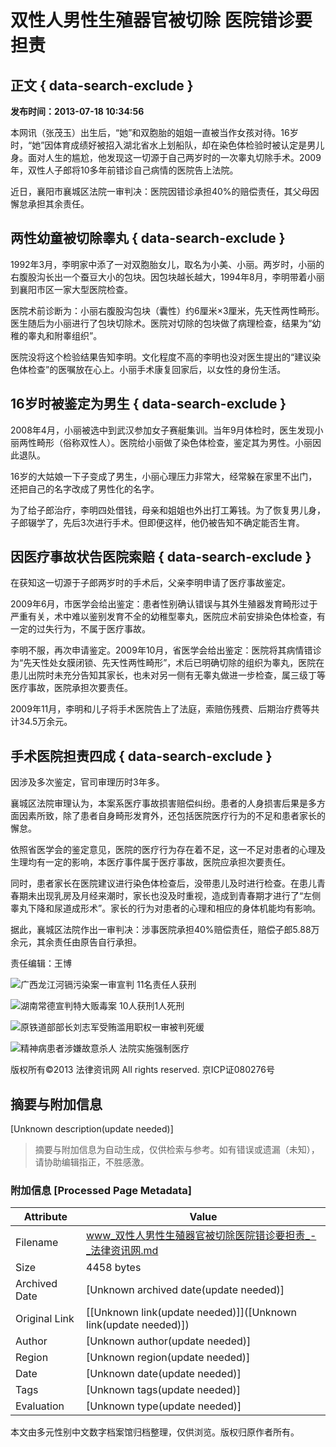 # 双性人男性生殖器官被切除 医院错诊要担责

## 正文 { data-search-exclude }


**发布时间：2013-07-18 10:34:56**

本网讯（张茂玉）出生后，“她”和双胞胎的姐姐一直被当作女孩对待。16岁时，“她”因体育成绩好被招入湖北省水上划船队，却在染色体检验时被认定是男儿身。面对人生的尴尬，他发现这一切源于自己两岁时的一次睾丸切除手术。2009年，双性人子郎将10多年前错诊自己病情的医院告上法院。

近日，襄阳市襄城区法院一审判决：医院因错诊承担40%的赔偿责任，其父母因懈怠承担其余责任。

## 两性幼童被切除睾丸 { data-search-exclude }

1992年3月，李明家中添了一对双胞胎女儿，取名为小美、小丽。两岁时，小丽的右腹股沟长出一个蚕豆大小的包块。因包块越长越大，1994年8月，李明带着小丽到襄阳市区一家大型医院检查。

医院术前诊断为：小丽右腹股沟包块（囊性）约6厘米×3厘米，先天性两性畸形。医生随后为小丽进行了包块切除术。医院对切除的包块做了病理检查，结果为“幼稚的睾丸和附睾组织”。

医院没将这个检验结果告知李明。文化程度不高的李明也没对医生提出的“建议染色体检查”的医嘱放在心上。小丽手术康复回家后，以女性的身份生活。

## 16岁时被鉴定为男生 { data-search-exclude }

2008年4月，小丽被选中到武汉参加女子赛艇集训。当年9月体检时，医生发现小丽两性畸形（俗称双性人）。医院给小丽做了染色体检查，鉴定其为男性。小丽因此退队。

16岁的大姑娘一下子变成了男生，小丽心理压力非常大，经常躲在家里不出门，还把自己的名字改成了男性化的名字。

为了给子郎治疗，李明四处借钱，母亲和姐姐也外出打工筹钱。为了恢复男儿身，子郎辍学了，先后3次进行手术。但即便这样，他仍被告知不确定能否生育。

## 因医疗事故状告医院索赔 { data-search-exclude }

在获知这一切源于子郎两岁时的手术后，父亲李明申请了医疗事故鉴定。

2009年6月，市医学会给出鉴定：患者性别确认错误与其外生殖器发育畸形过于严重有关，术中难以鉴别发育不全的幼稚型睾丸，医院应术前安排染色体检查，有一定的过失行为，不属于医疗事故。

李明不服，再次申请鉴定。2009年10月，省医学会给出鉴定：医院将其病情错诊为“先天性处女膜闭锁、先天性两性畸形”，术后已明确切除的组织为睾丸，医院在患儿出院时未充分告知其家长，也未对另一侧有无睾丸做进一步检查，属三级丁等医疗事故，医院承担次要责任。

2009年11月，李明和儿子将手术医院告上了法庭，索赔伤残费、后期治疗费等共计34.5万余元。

## 手术医院担责四成 { data-search-exclude }

因涉及多次鉴定，官司审理历时3年多。

襄城区法院审理认为，本案系医疗事故损害赔偿纠纷。患者的人身损害后果是多方面因素所致，除了患者自身畸形发育外，还包括医院医疗行为的不足和患者家长的懈怠。

依照省医学会的鉴定意见，医院的医疗行为存在着不足，这一不足对患者的心理及生理均有一定的影响，本医疗事件属于医疗事故，医院应承担次要责任。

同时，患者家长在医院建议进行染色体检查后，没带患儿及时进行检查。在患儿青春期未出现乳房及月经来潮时，家长也没及时重视，造成到青春期才进行了“左侧睾丸下降和尿道成形术”。家长的行为对患者的心理和相应的身体机能均有影响。

据此，襄城区法院作出一审判决：涉事医院承担40%赔偿责任，赔偿子郎5.88万余元，其余责任由原告自行承担。

责任编辑：王博

![广西龙江河镉污染案一审宣判 11名责任人获刑](https://html/media/201307/17/23498.jpg)

![湖南常德宣判特大贩毒案 10人获刑1人死刑](https://html/media/201307/10/23438.jpg)

![原铁道部部长刘志军受贿滥用职权一审被判死缓](https://html/media/201307/08/23414.png)

![精神病患者涉嫌故意杀人 法院实施强制医疗](https://html/media/201307/03/23380.jpg)

版权所有©2013 法律资讯网 All rights reserved. 京ICP证080276号
<!-- tcd_original_link http://www.dyzxw.org/html/article/201307/18/137704.shtml -->


## 摘要与附加信息

<!-- tcd_abstract -->
[Unknown description(update needed)]
<!-- tcd_abstract_end -->

> 摘要与附加信息为自动生成，仅供检索与参考。如有错误或遗漏（未知），请协助编辑指正，不胜感激。

### 附加信息 [Processed Page Metadata]

| Attribute       | Value                                  |
|-----------------|----------------------------------------|
| Filename        | www_双性人男性生殖器官被切除医院错诊要担责_-_法律资讯网.md                             |
| Size            | 4458 bytes                           |
| Archived Date   | [Unknown archived date(update needed)]                             |
| Original Link   | [[Unknown link(update needed)]]([Unknown link(update needed)])                       |
| Author          | [Unknown author(update needed)]                               |
| Region          | [Unknown region(update needed)]                               |
| Date            | [Unknown date(update needed)]                                 |
| Tags            | [Unknown tags(update needed)]                                 |
| Evaluation            | [Unknown type(update needed)]                                 |
<!-- tcd_table_end -->

本文由多元性别中文数字档案馆归档整理，仅供浏览。版权归原作者所有。
